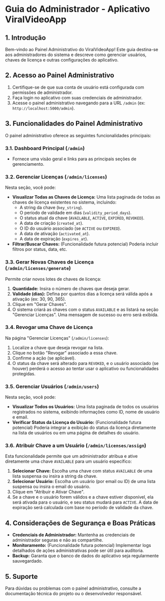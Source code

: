 # Guia do Administrador - Aplicativo ViralVideoApp

## 1. Introdução

Bem-vindo ao Painel Administrativo do ViralVideoApp! Este guia destina-se aos administradores do sistema e descreve como gerenciar usuários, chaves de licença e outras configurações do aplicativo.

## 2. Acesso ao Painel Administrativo

1.  Certifique-se de que sua conta de usuário está configurada com permissões de administrador.
2.  Faça login no aplicativo com suas credenciais de administrador.
3.  Acesse o painel administrativo navegando para a URL `/admin` (ex: `http://localhost:5000/admin`).

## 3. Funcionalidades do Painel Administrativo

O painel administrativo oferece as seguintes funcionalidades principais:

### 3.1. Dashboard Principal (`/admin`)

*   Fornece uma visão geral e links para as principais seções de gerenciamento.

### 3.2. Gerenciar Licenças (`/admin/licenses`)

Nesta seção, você pode:
*   **Visualizar Todas as Chaves de Licença:** Uma lista paginada de todas as chaves de licença existentes no sistema, incluindo:
    *   A string da chave (`key_string`).
    *   O período de validade em dias (`validity_period_days`).
    *   O status atual da chave (`AVAILABLE`, `ACTIVE`, `EXPIRED`, `REVOKED`).
    *   A data de criação (`created_at`).
    *   O ID do usuário associado (se `ACTIVE` ou `EXPIRED`).
    *   A data de ativação (`activated_at`).
    *   A data de expiração (`expires_at`).
*   **Filtrar/Buscar Chaves:** (Funcionalidade futura potencial) Poderia incluir filtros por status, data, etc.

### 3.3. Gerar Novas Chaves de Licença (`/admin/licenses/generate`)

Permite criar novos lotes de chaves de licença:
1.  **Quantidade:** Insira o número de chaves que deseja gerar.
2.  **Validade (dias):** Defina por quantos dias a licença será válida após a ativação (ex: 30, 90, 365).
3.  Clique em "Gerar Chaves".
4.  O sistema criará as chaves com o status `AVAILABLE` e as listará na seção "Gerenciar Licenças". Uma mensagem de sucesso ou erro será exibida.

### 3.4. Revogar uma Chave de Licença

Na página "Gerenciar Licenças" (`/admin/licenses`):
1.  Localize a chave que deseja revogar na lista.
2.  Clique no botão "Revogar" associado a essa chave.
3.  Confirme a ação (se aplicável).
4.  O status da chave será alterado para `REVOKED`, e o usuário associado (se houver) perderá o acesso ao tentar usar o aplicativo ou funcionalidades protegidas.

### 3.5. Gerenciar Usuários (`/admin/users`)

Nesta seção, você pode:
*   **Visualizar Todos os Usuários:** Uma lista paginada de todos os usuários registrados no sistema, exibindo informações como ID, nome de usuário e email.
*   **Verificar Status da Licença do Usuário:** (Funcionalidade futura potencial) Poderia integrar a exibição do status da licença diretamente na lista de usuários ou em uma página de detalhes do usuário.

### 3.6. Atribuir Chave a um Usuário (`/admin/licenses/assign`)

Esta funcionalidade permite que um administrador atribua e ative diretamente uma chave `AVAILABLE` para um usuário específico:
1.  **Selecionar Chave:** Escolha uma chave com status `AVAILABLE` de uma lista suspensa ou insira a string da chave.
2.  **Selecionar Usuário:** Escolha um usuário (por email ou ID) de uma lista suspensa ou insira o email do usuário.
3.  Clique em "Atribuir e Ativar Chave".
4.  Se a chave e o usuário forem válidos e a chave estiver disponível, ela será ativada para o usuário, e seu status mudará para `ACTIVE`. A data de expiração será calculada com base no período de validade da chave.

## 4. Considerações de Segurança e Boas Práticas

*   **Credenciais de Administrador:** Mantenha as credenciais de administrador seguras e não as compartilhe.
*   **Monitoramento:** (Funcionalidade futura potencial) Implementar logs detalhados de ações administrativas pode ser útil para auditoria.
*   **Backup:** Garanta que o banco de dados do aplicativo seja regularmente sauvegardado.

## 5. Suporte

Para dúvidas ou problemas com o painel administrativo, consulte a documentação técnica do projeto ou o desenvolvedor responsável.

